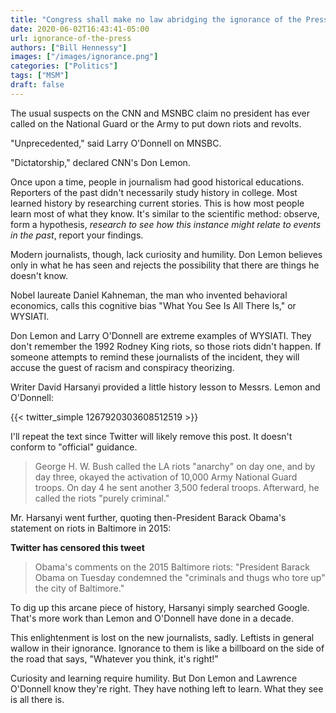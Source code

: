 ```yaml
---
title: "Congress shall make no law abridging the ignorance of the Press"
date: 2020-06-02T16:43:41-05:00
url: ignorance-of-the-press
authors: ["Bill Hennessy"]
images: ["/images/ignorance.png"]
categories: ["Politics"]
tags: ["MSM"]
draft: false
---
```

The usual suspects on the CNN and MSNBC claim no president has ever called on the National Guard or the Army to put down riots and revolts. 

"Unprecedented," said Larry O'Donnell on MNSBC.

"Dictatorship," declared CNN's Don Lemon.

Once upon a time, people in journalism had good historical educations. Reporters of the past didn't necessarily study history in college. Most learned history by researching current stories. This is how most people learn most of what they know. It's similar to the scientific method: observe, form a hypothesis, *research to see how this instance might relate to events in the past*, report your findings. 

Modern journalists, though, lack curiosity and humility. Don Lemon believes only in what he has seen and rejects the possibility that there are things he doesn't know. 

Nobel laureate Daniel Kahneman, the man who invented behavioral economics, calls this cognitive bias "What You See Is All There Is," or WYSIATI. 

Don Lemon and Larry O'Donnell are extreme examples of WYSIATI. They don't remember the 1992 Rodney King riots, so those riots didn't happen. If someone attempts to remind these journalists of the incident, they will accuse the guest of racism and conspiracy theorizing. 

Writer David Harsanyi provided a little history lesson to Messrs. Lemon and O'Donnell:

{{< twitter_simple  1267920303608512519 >}}

I'll repeat the text since Twitter will likely remove this post. It doesn't conform to "official" guidance.

> George H. W. Bush called the LA riots "anarchy" on day one, and by day three, okayed the activation of 10,000 Army National Guard troops. On day 4 he sent another 3,500 federal troops. Afterward, he called the riots "purely criminal."

Mr. Harsanyi went further, quoting then-President Barack Obama's statement on riots in Baltimore in 2015:

**Twitter has censored this tweet**

> Obama's comments on the 2015 Baltimore riots: "President Barack Obama on Tuesday condemned the "criminals and thugs who tore up" the city of Baltimore."

To dig up this arcane piece of history, Harsanyi simply searched Google. That's more work than Lemon and O'Donnell have done in a decade.  

This enlightenment is lost on the new journalists, sadly. Leftists in general wallow in their ignorance. Ignorance to them is like a billboard on the side of the road that says, "Whatever you think, it's right!"

Curiosity and learning require humility. But Don Lemon and Lawrence O'Donnell know they're right. They have nothing left to learn. What they see is all there is.